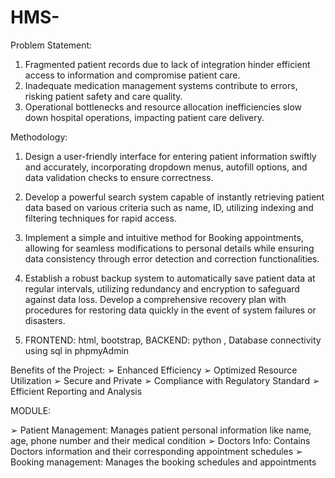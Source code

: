 # HMS-
Problem Statement: 
1. Fragmented patient records due to lack of integration hinder efficient access to 
information and compromise patient care. 
2. Inadequate medication management systems contribute to errors, risking patient safety 
and care quality. 
3. Operational bottlenecks and resource allocation inefficiencies slow down hospital 
operations, impacting patient care delivery. 
 
 
Methodology: 
 1.  Design a user-friendly interface for entering patient information swiftly and 
accurately, incorporating dropdown menus, autofill options, and data validation 
checks to ensure correctness. 
 
2. Develop a powerful search system capable of instantly retrieving patient data based on 
various criteria such as name, ID, utilizing indexing and filtering techniques for rapid 
access. 
 
3. Implement a simple and intuitive method for Booking appointments, allowing for 
seamless modifications to personal details while ensuring data consistency through 
error detection and correction functionalities. 
 
4. Establish a robust backup system to automatically save patient data at regular intervals, 
utilizing redundancy and encryption to safeguard against data loss. Develop a 
comprehensive recovery plan with procedures for restoring data quickly in the event of 
system failures or disasters. 
 
5. FRONTEND: html, bootstrap, BACKEND: python , Database connectivity using sql in 
phpmyAdmin 
 
Benefits of the Project: 
➢ Enhanced Efficiency 
➢ Optimized Resource Utilization 
➢ Secure and Private 
➢ Compliance with Regulatory Standard 
➢ Efficient Reporting and Analysis 
 
 MODULE: 
 
➢ Patient Management: 
Manages patient personal information like name, age, phone number and their 
medical condition 
➢ Doctors Info: 
Contains Doctors information and their corresponding appointment schedules 
➢ Booking management: 
Manages the booking schedules and appointments 
